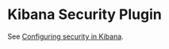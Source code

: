 # Kibana Security Plugin

See [Configuring security in Kibana](https://www.elastic.co/guide/en/kibana/current/using-kibana-with-security.html).
